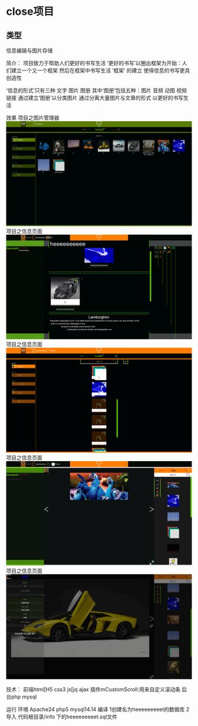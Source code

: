 # close项目

## 类型
信息编辑与图片存储


	
简介：
项目致力于帮助人们更好的书写生活
‘更好的书写’以圈出框架为开始：人们建立一个又一个框架 然后在框架中书写生活
‘框架’ 的建立 使得信息的书写更具创造性

‘信息的形式’只有三种 文字 图片 图册
其中‘图册’包括五种：图片 音频 动图 视频 链接
通过建立‘图册’以分类图片 通过分离大量图片与文章的形式 以更好的书写生活


	
效果
项目之图片管理器
![项目之图片管理器](https://github.com/HEEEEEEE/code/raw/master/image/close_filebox.png)			
项目之信息页面
![项目之信息页面](https://github.com/HEEEEEEE/code/raw/master/image/close_info.png)
项目之信息页面
![项目之册子页面](https://github.com/HEEEEEEE/code/raw/master/image/close_album.png)
项目之信息页面
![项目之资源页面](https://github.com/HEEEEEEE/code/raw/master/image/close_source.png)
项目之信息页面
![项目之资源全屏页面](https://github.com/HEEEEEEE/code/raw/master/image/close_sourceFullscreen.png)



技术：
前端html[H5 css3 js[jq ajax
插件mCustomScroll:用来自定义滚动条
后台php mysql



运行
	环境 Apache24 php5 mysql14.14
	编译 1创建名为heeeeeeeeet的数据库 2导入 代码根目录/info 下的heeeeeeeeet.sql文件

	
	
	
			